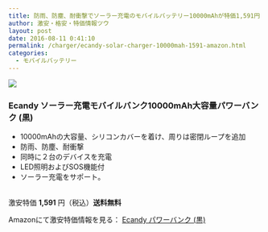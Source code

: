 ```yaml
---
title: 防雨、防塵、耐衝撃でソーラー充電のモバイルバッテリー10000mAhが特価1,591円！送料無料！
author: 激安・格安・特価情報ツウ
layout: post
date: 2016-08-11 0:41:10
permalink: /charger/ecandy-solar-charger-10000mah-1591-amazon.html
categories:
  - モバイルバッテリー
---
```


<div class="img-bg2 img_L">
<a href="https://www.amazon.co.jp/gp/product/B01CNQ47Q6/ref=as_li_qf_sp_asin_il?ie=UTF8&camp=247&creative=1211&creativeASIN=B01CNQ47Q6&linkCode=as2&tag=tokkajohotsu-22" target="_blank"><img border="0" src="//ws-fe.amazon-adsystem.com/widgets/q?_encoding=UTF8&ASIN=B01CNQ47Q6&Format=_SL160_&ID=AsinImage&MarketPlace=JP&ServiceVersion=20070822&WS=1&tag=tokkajohotsu-22" ></a><img src="//ir-jp.amazon-adsystem.com/e/ir?t=tokkajohotsu-22&l=as2&o=9&a=B01CNQ47Q6" width="1" height="1" border="0" alt="" style="border:none !important; margin:0px !important;" />
</div>

### Ecandy ソーラー充電モバイルバンク10000mAh大容量パワーバンク (黒)
<!--more-->

* 10000mAhの大容量、シリコンカバーを着け、周りは密閉ループを追加
* 防雨、防塵、耐衝撃
* 同時に２台のデバイスを充電
* LED照明およびSOS機能付
* ソーラー充電をサポート。

<br clear="all" />激安特価 <span class="tokka-price"><strong>1,591</strong></span> 円（税込）**送料無料**

Amazonにて激安特価情報を見る： <span class="fs150p"><a href="https://www.amazon.co.jp/gp/product/B01CNQ47Q6/ref=as_li_qf_sp_asin_il?ie=UTF8&camp=247&creative=1211&creativeASIN=B01CNQ47Q6&linkCode=as2&tag=tokkajohotsu-22" target="_blank">Ecandy パワーバンク (黒)</a></span>
